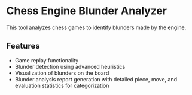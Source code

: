 # Chess Engine Blunder Analyzer

This tool analyzes chess games to identify blunders made by the engine.

## Features

- Game replay functionality
- Blunder detection using advanced heuristics
- Visualization of blunders on the board
- Blunder analysis report generation with detailed piece, move, and evaluation statistics for categorization